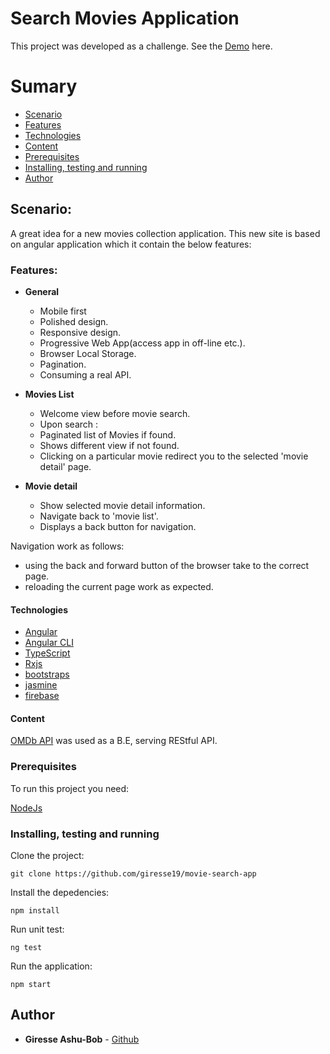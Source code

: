 # Search Movies Application

This project was developed as a challenge.
See the [Demo](https://ng8-search-movie-app.firebaseapp.com/movies) here.

# Sumary

- [Scenario](#scenario)
- [Features](#features)
- [Technologies](#technologies)
- [Content](#content)
- [Prerequisites](#prerequisites)
- [Installing, testing and running](#installing-testing-and-running)
- [Author](#author)

## Scenario:

A great idea for a new movies collection application. This new site is based on angular application which it contain the below features:

### Features:

- **General**
  - Mobile first
  - Polished design.
  - Responsive design.
  - Progressive Web App(access app in off-line etc.).
  - Browser Local Storage.
  - Pagination.
  - Consuming a real API.  

- **Movies List**
  - Welcome view before movie search.
  - Upon search : 
  - Paginated list of Movies if found.
  - Shows different view if not found.
  - Clicking on a particular movie redirect you to the selected &#39;movie detail&#39; page.

- **Movie detail**
  - Show selected movie detail information.
  - Navigate back to &#39;movie list&#39;.
  - Displays a back button for navigation.

Navigation work as follows:
  * using the back and forward button of the browser take to the correct page.
  * reloading the current page work as expected.

#### Technologies

- [Angular](https://angular.io/)
- [Angular CLI](https://cli.angular.io/)
- [TypeScript](https://www.typescriptlang.org/)
- [Rxjs](https://github.com/ReactiveX/rxjs)
- [bootstraps](https://github.com/twbs/bootstrap)
- [jasmine](https://github.com/jasmine/jasmine)
- [firebase](https://github.com/firebase/)


#### Content

[OMDb API](http://www.omdbapi.com/#top) was used as a B.E, serving REStful API.

### Prerequisites

To run this project you need:

[NodeJs](https://nodejs.org/en/download/)

### Installing, testing and running

Clone the project:

```
git clone https://github.com/giresse19/movie-search-app
```

Install the depedencies:

```
npm install
```

Run unit test:

```
ng test
```

Run the application:

```
npm start
```

## Author

* **Giresse Ashu-Bob** - [Github](https://github.com/giresse19)
